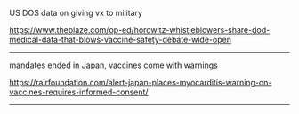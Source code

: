 US DOS data on giving vx to military

https://www.theblaze.com/op-ed/horowitz-whistleblowers-share-dod-medical-data-that-blows-vaccine-safety-debate-wide-open

---

mandates ended in Japan, vaccines come with warnings

https://rairfoundation.com/alert-japan-places-myocarditis-warning-on-vaccines-requires-informed-consent/

---

